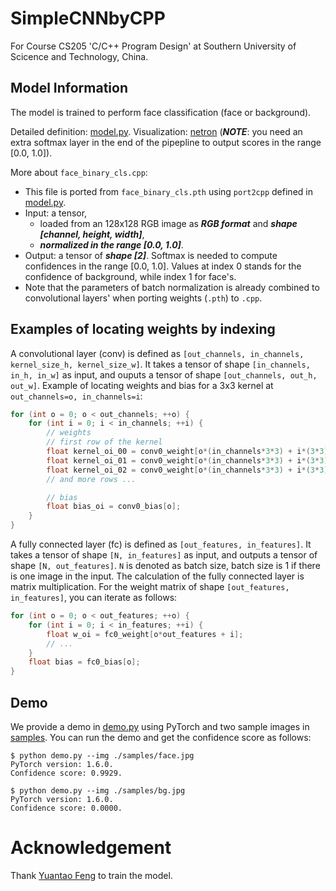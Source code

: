 # SimpleCNNbyCPP
For Course CS205 'C/C++ Program Design' at Southern University of Scicence and Technology, China.

## Model Information
The model is trained to perform face classification (face or background).

Detailed definition: [model.py](./model.py). Visualization: [netron](https://netron.app/?url=https://raw.githubusercontent.com/ShiqiYu/SimpleCNNbyCPP/main/weights/face_binary_cls.onnx) (***NOTE***: you need an extra softmax layer in the end of the pipepline to output scores in the range [0.0, 1.0]).

More about `face_binary_cls.cpp`:
- This file is ported from `face_binary_cls.pth` using `port2cpp` defined in [model.py](./model.py#L123-L203).
- Input: a tensor,
    - loaded from an 128x128 RGB image as ***RGB format*** and ***shape [channel, height, width]***,
    - ***normalized in the range [0.0, 1.0]***.
- Output: a tensor of ***shape [2]***. Softmax is needed to compute confidences in the range [0.0, 1.0]. Values at index 0 stands for the confidence of background, while index 1 for face's.
- Note that the parameters of batch normalization is already combined to convolutional layers' when porting weights (`.pth`) to `.cpp`.

## Examples of locating weights by indexing
A convolutional layer (conv) is defined as `[out_channels, in_channels, kernel_size_h, kernel_size_w]`. It takes a tensor of shape `[in_channels, in_h, in_w]` as input, and ouputs a tensor of shape `[out_channels, out_h, out_w]`. Example of locating weights and bias for a 3x3 kernel at `out_channels=o, in_channels=i`:
```cpp
for (int o = 0; o < out_channels; ++o) {
    for (int i = 0; i < in_channels; ++i) {
        // weights
        // first row of the kernel
        float kernel_oi_00 = conv0_weight[o*(in_channels*3*3) + i*(3*3) + 0];
        float kernel_oi_01 = conv0_weight[o*(in_channels*3*3) + i*(3*3) + 1];
        float kernel_oi_02 = conv0_weight[o*(in_channels*3*3) + i*(3*3) + 2];
        // and more rows ...

        // bias
        float bias_oi = conv0_bias[o];
    }
}
```

A fully connected layer (fc) is defined as `[out_features, in_features]`. It takes a tensor of shape `[N, in_features]` as input, and outputs a tensor of shape `[N, out_features]`. `N` is denoted as batch size, batch size is 1 if there is one image in the input. The calculation of the fully connected layer is matrix multiplication. 
For the weight matrix of shape `[out_features, in_features]`, you can iterate as follows:
```cpp
for (int o = 0; o < out_features; ++o) {
    for (int i = 0; i < in_features; ++i) {
        float w_oi = fc0_weight[o*out_features + i];
        // ...
    }
    float bias = fc0_bias[o];
}
```

## Demo

We provide a demo in [demo.py](./demo.py) using PyTorch and two sample images in [samples](./samples). You can run the demo and get the confidence score as follows:
```shell
$ python demo.py --img ./samples/face.jpg
PyTorch version: 1.6.0.
Confidence score: 0.9929.

$ python demo.py --img ./samples/bg.jpg 
PyTorch version: 1.6.0.
Confidence score: 0.0000.
```

# Acknowledgement
Thank [Yuantao Feng](https://github.com/fengyuentau) to train the model. 
